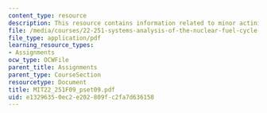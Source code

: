 ```yaml
---
content_type: resource
description: This resource contains information related to minor actinides.
file: /media/courses/22-251-systems-analysis-of-the-nuclear-fuel-cycle-fall-2009/e13296350ec2e202809fc2fa7d636158_MIT22_251F09_pset09.pdf
file_type: application/pdf
learning_resource_types:
- Assignments
ocw_type: OCWFile
parent_title: Assignments
parent_type: CourseSection
resourcetype: Document
title: MIT22_251F09_pset09.pdf
uid: e1329635-0ec2-e202-809f-c2fa7d636158
---
```

